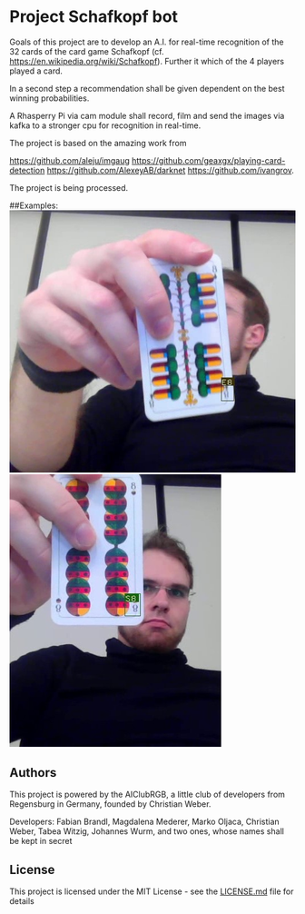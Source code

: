 # Project Schafkopf bot

Goals of this project are to develop an A.I. for real-time recognition of the 32 cards of the card game Schafkopf (cf. https://en.wikipedia.org/wiki/Schafkopf).
Further it which of the 4 players played a card.

In a second step a recommendation shall be given dependent on the best winning probabilities. 

A Rhasperry Pi via cam module shall record, film and send the images via kafka to a stronger cpu for recognition in real-time. 

The project is based on the amazing work from

https://github.com/aleju/imgaug
https://github.com/geaxgx/playing-card-detection
https://github.com/AlexeyAB/darknet
https://github.com/ivangrov.
 
The project is being processed.

##Examples:
![alt text](for_readme\Eichel8.jpg)
![alt text](for_readme\Schellen8.jpg)


## Authors

This project is powered by the AIClubRGB, a little club of developers from Regensburg in Germany, founded by Christian Weber.

Developers: 
Fabian Brandl,
Magdalena Mederer,
Marko Oljaca,
Christian Weber,
Tabea Witzig,
Johannes Wurm,
and two ones, whose names shall be kept in secret 	    




## License

This project is licensed under the MIT License - see the [LICENSE.md](LICENSE.md) file for details

